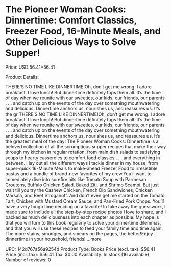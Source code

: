 # The Pioneer Woman Cooks: Dinnertime: Comfort Classics, Freezer Food, 16-Minute Meals, and Other Delicious Ways to Solve Supper!

Price: USD:$56.41-$56.41

Product Details:

THERE’S NO TIME LIKE DINNERTIME!Oh, don’t get me wrong. I adore breakfast. I love lunch! But dinnertime definitely tops them all. It’s the time of day when we reunite with our sweeties, our kids, our friends, our parents . . . and catch up on the events of the day over something mouthwatering and delicious. Dinnertime anchors us, nourishes us, and reassures us. It’s the gr THERE’S NO TIME LIKE DINNERTIME!Oh, don’t get me wrong. I adore breakfast. I love lunch! But dinnertime definitely tops them all. It’s the time of day when we reunite with our sweeties, our kids, our friends, our parents . . . and catch up on the events of the day over something mouthwatering and delicious. Dinnertime anchors us, nourishes us, and reassures us. It’s the greatest meal of the day! The Pioneer Woman Cooks: Dinnertime is a beloved collection of all the scrumptious supper recipes that make their way through my kitchen in regular rotation, from main dish salads to satisfying soups to hearty casseroles to comfort food classics . . . and everything in between. I lay out all the different ways I tackle dinner in my house, from super-quick 16-Minute Meals to make-ahead Freezer Food to irresistible pastas and a bundle of brand-new favorites of my crew.You’ll want to immediately dive into surefire hits like Tomato Soup with Parmesan Croutons, Buffalo Chicken Salad, Baked Ziti, and Shrimp Scampi. But just wait till you try the Cashew Chicken, French Dip Sandwiches, Chicken Marsala, and Beef Stroganoff. And don’t even get me started on the Tomato Tart, Chicken with Mustard Cream Sauce, and Pan-Fried Pork Chops. You’ll have a very tough time deciding on a favorite!To take away the guesswork, I made sure to include all the step-by-step recipe photos I love to share, and I packed as much deliciousness into each chapter as possible. My hope is that you will turn to this book regularly to solve your dinnertime dilemmas, and that you will use these recipes to feed your family time and time again. The more stains, smudges, and smears on the pages, the better!Enjoy dinnertime in your household, friends! ...more

UPC: 142d767a56a9254d
Product Type: Books
Price (excl. tax): $56.41
Price (incl. tax): $56.41
Tax: $0.00
Availability: In stock (16 available)
Number of reviews: 0